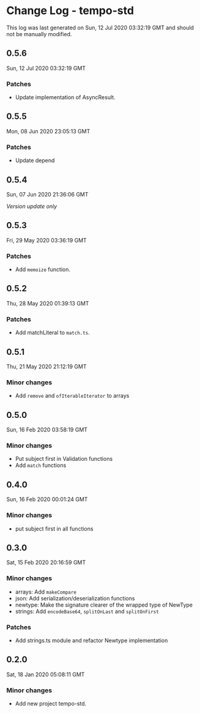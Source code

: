 # Change Log - tempo-std

This log was last generated on Sun, 12 Jul 2020 03:32:19 GMT and should not be manually modified.

## 0.5.6
Sun, 12 Jul 2020 03:32:19 GMT

### Patches

- Update implementation of AsyncResult.

## 0.5.5
Mon, 08 Jun 2020 23:05:13 GMT

### Patches

- Update depend

## 0.5.4
Sun, 07 Jun 2020 21:36:06 GMT

*Version update only*

## 0.5.3
Fri, 29 May 2020 03:36:19 GMT

### Patches

- Add `memoize` function.

## 0.5.2
Thu, 28 May 2020 01:39:13 GMT

### Patches

- Add matchLiteral to `match.ts`.

## 0.5.1
Thu, 21 May 2020 21:12:19 GMT

### Minor changes

- Add `remove` and `ofIterableIterator` to arrays

## 0.5.0
Sun, 16 Feb 2020 03:58:19 GMT

### Minor changes

- Put subject first in Validation functions
- Add `match` functions

## 0.4.0
Sun, 16 Feb 2020 00:01:24 GMT

### Minor changes

- put subject first in all functions

## 0.3.0
Sat, 15 Feb 2020 20:16:59 GMT

### Minor changes

- arrays: Add `makeCompare`
- json: Add serialization/deserialization functions
- newtype: Make the signature clearer of the wrapped type of NewType
- strings: Add `encodeBase64`, `splitOnLast` and `splitOnFirst`

### Patches

- Add strings.ts module and refactor Newtype implementation

## 0.2.0
Sat, 18 Jan 2020 05:08:11 GMT

### Minor changes

- Add new project tempo-std.


